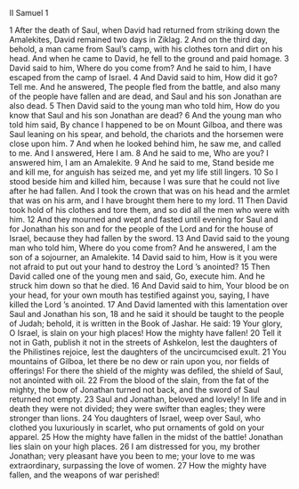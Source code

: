 II Samuel 1

1	After the death of Saul, when David had returned from striking down the Amalekites, David remained two days in Ziklag.
2	And on the third day, behold, a man came from Saul’s camp, with his clothes torn and dirt on his head. And when he came to David, he fell to the ground and paid homage.
3	David said to him, Where do you come from? And he said to him, I have escaped from the camp of Israel.
4	And David said to him, How did it go? Tell me. And he answered, The people fled from the battle, and also many of the people have fallen and are dead, and Saul and his son Jonathan are also dead.
5	Then David said to the young man who told him, How do you know that Saul and his son Jonathan are dead?
6	And the young man who told him said, By chance I happened to be on Mount Gilboa, and there was Saul leaning on his spear, and behold, the chariots and the horsemen were close upon him.
7	And when he looked behind him, he saw me, and called to me. And I answered, Here I am.
8	And he said to me, Who are you? I answered him, I am an Amalekite.
9	And he said to me, Stand beside me and kill me, for anguish has seized me, and yet my life still lingers.
10	So I stood beside him and killed him, because I was sure that he could not live after he had fallen. And I took the crown that was on his head and the armlet that was on his arm, and I have brought them here to my lord.
11	Then David took hold of his clothes and tore them, and so did all the men who were with him.
12	And they mourned and wept and fasted until evening for Saul and for Jonathan his son and for the people of the Lord and for the house of Israel, because they had fallen by the sword.
13	And David said to the young man who told him, Where do you come from? And he answered, I am the son of a sojourner, an Amalekite.
14	David said to him, How is it you were not afraid to put out your hand to destroy the Lord ’s anointed?
15	Then David called one of the young men and said, Go, execute him. And he struck him down so that he died.
16	And David said to him, Your blood be on your head, for your own mouth has testified against you, saying, I have killed the Lord ’s anointed.
17	And David lamented with this lamentation over Saul and Jonathan his son,
18	and he said it should be taught to the people of Judah; behold, it is written in the Book of Jashar. He said:
19	Your glory, O Israel, is slain on your high places! How the mighty have fallen!
20	Tell it not in Gath, publish it not in the streets of Ashkelon, lest the daughters of the Philistines rejoice, lest the daughters of the uncircumcised exult.
21	You mountains of Gilboa, let there be no dew or rain upon you, nor fields of offerings! For there the shield of the mighty was defiled, the shield of Saul, not anointed with oil.
22	From the blood of the slain, from the fat of the mighty, the bow of Jonathan turned not back, and the sword of Saul returned not empty.
23	Saul and Jonathan, beloved and lovely! In life and in death they were not divided; they were swifter than eagles; they were stronger than lions.
24	You daughters of Israel, weep over Saul, who clothed you luxuriously in scarlet, who put ornaments of gold on your apparel.
25	How the mighty have fallen in the midst of the battle! Jonathan lies slain on your high places.
26	I am distressed for you, my brother Jonathan; very pleasant have you been to me; your love to me was extraordinary, surpassing the love of women.
27	How the mighty have fallen, and the weapons of war perished!

